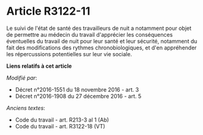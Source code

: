 # Article R3122-11

Le suivi de l'état de santé des travailleurs de nuit a notamment pour objet de permettre au médecin du travail d'apprécier
les conséquences éventuelles du travail de nuit pour leur santé et leur sécurité, notamment du fait des modifications des
rythmes chronobiologiques, et d'en appréhender les répercussions potentielles sur leur vie sociale.

**Liens relatifs à cet article**

_Modifié par_:

  - Décret n°2016-1551 du 18 novembre 2016 - art. 3
  - Décret n°2016-1908 du 27 décembre 2016 - art. 5

_Anciens textes_:

  - Code du travail - art. R213-3 al 1 (Ab)
  - Code du travail - art. R3122-18 (VT)
